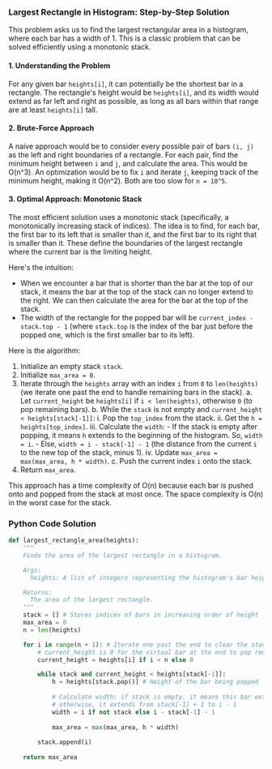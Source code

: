 ### Largest Rectangle in Histogram: Step-by-Step Solution

This problem asks us to find the largest rectangular area in a histogram, where each bar has a width of 1. This is a classic problem that can be solved efficiently using a monotonic stack.

#### 1. Understanding the Problem

For any given bar `heights[i]`, it can potentially be the shortest bar in a rectangle. The rectangle's height would be `heights[i]`, and its width would extend as far left and right as possible, as long as all bars within that range are at least `heights[i]` tall.

#### 2. Brute-Force Approach

A naive approach would be to consider every possible pair of bars `(i, j)` as the left and right boundaries of a rectangle. For each pair, find the minimum height between `i` and `j`, and calculate the area. This would be O(n^3). An optimization would be to fix `i` and iterate `j`, keeping track of the minimum height, making it O(n^2). Both are too slow for `n = 10^5`.

#### 3. Optimal Approach: Monotonic Stack

The most efficient solution uses a monotonic stack (specifically, a monotonically increasing stack of indices). The idea is to find, for each bar, the first bar to its left that is smaller than it, and the first bar to its right that is smaller than it. These define the boundaries of the largest rectangle where the current bar is the limiting height.

Here's the intuition:
- When we encounter a bar that is shorter than the bar at the top of our stack, it means the bar at the top of the stack can no longer extend to the right. We can then calculate the area for the bar at the top of the stack.
- The width of the rectangle for the popped bar will be `current_index - stack.top - 1` (where `stack.top` is the index of the bar just before the popped one, which is the first smaller bar to its left).

Here is the algorithm:

1.  Initialize an empty stack `stack`.
2.  Initialize `max_area = 0`.
3.  Iterate through the `heights` array with an index `i` from `0` to `len(heights)` (we iterate one past the end to handle remaining bars in the stack).
    a. Let `current_height` be `heights[i]` if `i < len(heights)`, otherwise `0` (to pop remaining bars).
    b. While the `stack` is not empty and `current_height < heights[stack[-1]]`:
        i. Pop the `top_index` from the stack.
        ii. Get the `h = heights[top_index]`.
        iii. Calculate the `width`:
            - If the stack is empty after popping, it means `h` extends to the beginning of the histogram. So, `width = i`.
            - Else, `width = i - stack[-1] - 1` (the distance from the current `i` to the new top of the stack, minus 1).
        iv. Update `max_area = max(max_area, h * width)`.
    c. Push the current index `i` onto the stack.
4.  Return `max_area`.

This approach has a time complexity of O(n) because each bar is pushed onto and popped from the stack at most once. The space complexity is O(n) in the worst case for the stack.

### Python Code Solution

```python
def largest_rectangle_area(heights):
    """
    Finds the area of the largest rectangle in a histogram.

    Args:
      heights: A list of integers representing the histogram's bar heights.

    Returns:
      The area of the largest rectangle.
    """
    stack = [] # Stores indices of bars in increasing order of height
    max_area = 0
    n = len(heights)

    for i in range(n + 1): # Iterate one past the end to clear the stack
        # current_height is 0 for the virtual bar at the end to pop remaining bars
        current_height = heights[i] if i < n else 0

        while stack and current_height < heights[stack[-1]]:
            h = heights[stack.pop()] # Height of the bar being popped
            
            # Calculate width: if stack is empty, it means this bar extends to the beginning
            # otherwise, it extends from stack[-1] + 1 to i - 1
            width = i if not stack else i - stack[-1] - 1
            
            max_area = max(max_area, h * width)
        
        stack.append(i)
        
    return max_area

```
